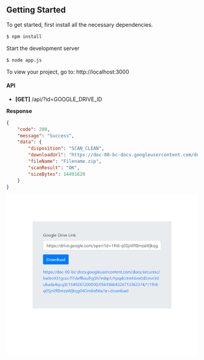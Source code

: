 ## Getting Started
To get started, first install all the necessary dependencies.
````bash
$ npm install
````
Start the development server
````bash
$ node app.js
````
To view your project, go to: http://localhost:3000

#### API
- **[GET]** /api/?id=GOOGLE_DRIVE_ID

**Response**
```json
{
	"code": 200,
	"message": "Success",
	"data": {
		"disposition": "SCAN_CLEAN",
		"downloadUrl": "https://doc-00-bc-docs.googleusercontent.com/docs/securesc/ha0ro937gcuc7l7deffksulhg5h7mbp1/hpqdcctmhbre0dlcnvr3dubada4spuj9/1549267200000/05618864326713362374/*/1xYz-q0SjnllflBmzaWjkqg04OmiinxXxX?e=download",
		"fileName": "Filename.zip",
		"scanResult": "OK",
		"sizeBytes": 14491620
	}
}
```

![demo](./screenshot.png)
